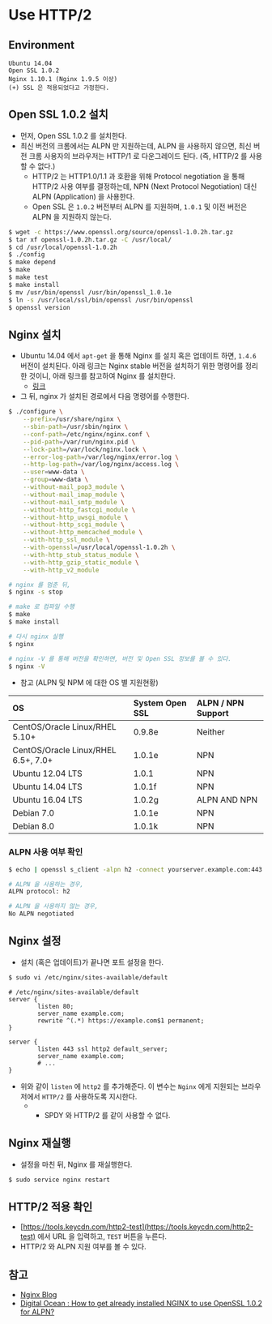 # Use HTTP/2

## Environment
```
Ubuntu 14.04
Open SSL 1.0.2
Nginx 1.10.1 (Nginx 1.9.5 이상)
(+) SSL 은 적용되었다고 가정한다.
```

## Open SSL 1.0.2 설치
- 먼저, Open SSL 1.0.2 를 설치한다.
- 최신 버전의 크롬에서는 ALPN 만 지원하는데, ALPN 을 사용하지 않으면, 최신 버전 크롬 사용자의 브라우저는 HTTP/1 로 다운그레이드 된다. (즉, HTTP/2 를 사용할 수 없다.)
  - HTTP/2 는 HTTP1.0/1.1 과 호환을 위해 Protocol negotiation 을 통해 HTTP/2 사용 여부를 결정하는데, NPN (Next Protocol Negotiation) 대신 ALPN (Application) 을 사용한다.
  - Open SSL 은 `1.0.2` 버전부터 ALPN 를 지원하며, `1.0.1` 및 이전 버전은 ALPN 을 지원하지 않는다.

```sh
$ wget -c https://www.openssl.org/source/openssl-1.0.2h.tar.gz
$ tar xf openssl-1.0.2h.tar.gz -C /usr/local/
$ cd /usr/local/openssl-1.0.2h
$ ./config
$ make depend
$ make
$ make test
$ make install
$ mv /usr/bin/openssl /usr/bin/openssl_1.0.1e
$ ln -s /usr/local/ssl/bin/openssl /usr/bin/openssl
$ openssl version
```

## Nginx 설치
- Ubuntu 14.04 에서 `apt-get` 을 통해 Nginx 를 설치 혹은 업데이트 하면, `1.4.6` 버전이 설치된다. 아래 링크는 Nginx stable 버전을 설치하기 위한 명령어를 정리한 것이니, 아래 링크를 참고하여 Nginx 를 설치한다.
  - [링크](https://github.com/wonism/TIL/tree/master/back-end/nginx/update-nginx)
- 그 뒤, nginx 가 설치된 경로에서 다음 명령어를 수행한다.
```sh
$ ./configure \
    --prefix=/usr/share/nginx \
    --sbin-path=/usr/sbin/nginx \
    --conf-path=/etc/nginx/nginx.conf \
    --pid-path=/var/run/nginx.pid \
    --lock-path=/var/lock/nginx.lock \
    --error-log-path=/var/log/nginx/error.log \
    --http-log-path=/var/log/nginx/access.log \
    --user=www-data \
    --group=www-data \
    --without-mail_pop3_module \
    --without-mail_imap_module \
    --without-mail_smtp_module \
    --without-http_fastcgi_module \
    --without-http_uwsgi_module \
    --without-http_scgi_module \
    --without-http_memcached_module \
    --with-http_ssl_module \
    --with-openssl=/usr/local/openssl-1.0.2h \
    --with-http_stub_status_module \
    --with-http_gzip_static_module \
    --with-http_v2_module

# nginx 를 멈춘 뒤,
$ nginx -s stop

# make 로 컴파일 수행
$ make
$ make install

# 다시 nginx 실행
$ nginx

# nginx -V 를 통해 버전을 확인하면, 버전 및 Open SSL 정보를 볼 수 있다.
$ nginx -V
```
- 참고 (ALPN 및 NPM 에 대한 OS 별 지원현황)

| OS | System Open SSL | ALPN / NPN Support |
| :-- | :-- | :-- |
| CentOS/Oracle Linux/RHEL 5.10+ | 0.9.8e | Neither |
| CentOS/Oracle Linux/RHEL 6.5+, 7.0+ | 1.0.1e | NPN |
| Ubuntu 12.04 LTS | 1.0.1 | NPN |
| Ubuntu 14.04 LTS | 1.0.1f | NPN |
| Ubuntu 16.04 LTS | 1.0.2g | ALPN AND NPN |
| Debian 7.0 | 1.0.1e | NPN |
| Debian 8.0 | 1.0.1k | NPN |

### ALPN 사용 여부 확인
```sh
$ echo | openssl s_client -alpn h2 -connect yourserver.example.com:443 | grep ALPN

# ALPN 을 사용하는 경우,
ALPN protocol: h2

# ALPN 을 사용하지 않는 경우,
No ALPN negotiated
```

## Nginx 설정
- 설치 (혹은 업데이트)가 끝나면 포트 설정을 한다.
```sh
$ sudo vi /etc/nginx/sites-available/default
```

```
# /etc/nginx/sites-available/default
server {
        listen 80;
        server_name example.com;
        rewrite ^(.*) https://example.com$1 permanent;
}

server {
        listen 443 ssl http2 default_server;
        server_name example.com;
        # ...
}
```
- 위와 같이 `listen` 에 `http2` 를 추가해준다. 이 변수는 `Nginx` 에게 지원되는 브라우저에서 `HTTP/2` 를 사용하도록 지시한다.
  - * SPDY 와 HTTP/2 를 같이 사용할 수 없다.

## Nginx 재실행
- 설정을 마친 뒤, Nginx 를 재실행한다.
```sh
$ sudo service nginx restart
```

## HTTP/2 적용 확인
- [https://tools.keycdn.com/http2-test](https://tools.keycdn.com/http2-test) 에서 URL 을 입력하고, `TEST` 버튼을 누른다.
- HTTP/2 와 ALPN 지원 여부를 볼 수 있다.

## 참고
- [Nginx Blog](https://www.nginx.com/blog/supporting-http2-google-chrome-users/)
- [Digital Ocean : How to get already installed NGINX to use OpenSSL 1.0.2 for ALPN?](https://www.digitalocean.com/community/questions/how-to-get-already-installed-nginx-to-use-openssl-1-0-2-for-alpn)

